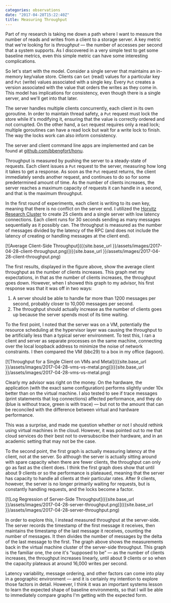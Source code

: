 ```yaml
---
categories: observations
date: "2017-04-28T15:22:40Z"
title: Measuring Throughput
---
```


Part of my research is taking me down a path where I want to measure the number of reads and writes from a client to a storage server. A key metric that we're looking for is _throughput_ &mdash; the number of accesses per second that a system supports. As I discovered in a very simple test to get some baseline metrics, even this simple metric can have some interesting complications.

So let's start with the model. Consider a single server that maintains an in-memory key/value store. Clients can `Get` (read) values for a particular key and `Put` (write) values associated with a single key. Every `Put` creates a version associated with the value that orders the writes as they come in. This model has implications for consistency, even though there is a single server, and we'll get into that later.

The server handles multiple clients concurrently, each client in its own goroutine. In order to maintain thread safety, a `Put` request must lock the store while it's modifying it, ensuring that the value is correctly ordered and not corrupted. On the other hand, a `Get` request requires only a read lock; multiple goroutines can have a read lock but wait for a write lock to finish. The way the locks work can also inform consistency.

The server and client command line apps are implemented and can be found at [github.com/bbengfort/honu](https://github.com/bbengfort/honu).

Throughput is measured by pushing the server to a steady-state of requests. Each client issues a `Put` request to the server, measuring how long it takes to get a response. As soon as the `Put` request returns, the client immediately sends another request, and continues to do so for some predetermined amount of time. As the number of clients increases, the server reaches a maximum capacity of requests it can handle in a second, and that is the maximum throughput.

In the first round of experiments, each client is writing to its own key, meaning that there is no conflict on the server end. I utilized the [Horvitz Research Cluster](https://www.cs.umd.edu/faq/horvitz/) to create 25 clients and a single server with low latency connections. Each client runs for 30 seconds sending as many messages sequentially as it possibly can. The throughput is measured as the number of messages divided by the latency of the RPC (and does not include the latency of creating or handling messages at the client end).

[![Average Client-Side Throughput]({{site.base_url }}/assets/images/2017-04-28-client-throughput.png)]({{site.base_url }}/assets/images/2017-04-28-client-throughput.png)

The first results, displayed in the figure above, show the average client throughput as the number of clients increases. This graph met my expectations, in that as the number of clients increases, the throughput goes down. However, when I showed this graph to my advisor, his first response was that it was off in two ways:

1. A server should be able to handle far more than 1200 messages per second, probably closer to 10,000 messages per second.
2. The throughput should actually increase as the number of clients goes up because the server spends most of its time waiting.

To the first point, I noted that the server was on a VM, potentially the resource scheduling at the hypervisor layer was causing the throughput to be artificially less than a typical server environment. To test this, I ran a client and server as separate processes on the same machine, connecting over the local loopback address to minimize the noise of network constraints. I then compared the VM (bbc29) to a box in my office (lagoon).

[![Throughput for a Single Client on VMs and Metal]({{site.base_url }}/assets/images/2017-04-28-vms-vs-metal.png)]({{site.base_url }}/assets/images/2017-04-28-vms-vs-metal.png)

Clearly my advisor was right on the money. On the hardware, the application (with the exact same configuration) performs slightly under 10x better than on the virtual machine. I also tested to see if trace messages (print statements that log connections) affected performance, and they do (blue is without trace, green is with trace) &mdash; but not to the amount that can be reconciled with the difference between virtual and hardware performance.

This was a surprise, and made me question whether or not I should rethink using virtual machines in the cloud. However, it was pointed out to me that cloud services do their best not to oversubscribe their hardware, and in an academic setting that may not be the case.

To the second point, the first graph is actually measuring latency at the client, not at the server. So although the server is actually sitting around with spare capacity when there are fewer clients, the throughput can only go as fast as the client does. I think the first graph does show that until about 9 clients or so the performance is plateaued, meaning that the server has capacity to handle all clients at their particular rates. After 9 clients, however, the server is no longer primarily waiting for requests, but is constantly handling requests, and the locks become a factor.

[![Log Regression of Server-Side Throughput]({{site.base_url }}/assets/images/2017-04-28-server-throughput.png)]({{site.base_url }}/assets/images/2017-04-28-server-throughput.png)

In order to explore this, I instead measured throughput at the server-side. The server records the timestamp of the first message it receives, then maintains the timestamp of the last message it receives, counting the number of messages. It then divides the number of messages by the delta of the last message to the first. The graph above shows the measurements back in the virtual machine cluster of the server-side throughput. This graph is the familiar one, the one it's &ldquo;supposed to be&rdquo; &mdash; as the number of clients increases, the throughput increases linearly, until about 9 clients or so when the capacity plateaus at around 16,000 writes per second.

Latency variability, message ordering, and other factors can come into play in a geographic environment &mdash; and it is certainly my intention to explore those factors in detail. However, I think it was an important systems lesson to learn the expected shape of baseline environments, so that I will be able to immediately compare graphs I'm getting with the expected form. 
